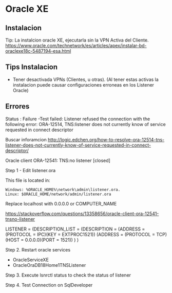 # Oracle XE
 


## Instalacion



Tip:  La instalcion oracle XE, ejecutarla sin la VPN Activa del Cliente. 
https://www.oracle.com/technetwork/es/articles/apex/instalar-bd-oraclexe18c-5487194-esa.html


## Tips Instalacion

- Tener desactivada VPNs (Clientes, u otras). (Al tener estas activas la instalacion puede causar configuraciones erroneas en los Listener Oracle)


## Errores


Status : Failure -Test failed: Listener refused the connection with the following error:
ORA-12514, TNS:listener does not currently know of service requested in connect descriptor


Buscar inforamcion 
http://logic.edchen.org/how-to-resolve-ora-12514-tns-listener-does-not-currently-know-of-service-requested-in-connect-descriptor/
 
 

Oracle client ORA-12541: TNS:no listener [closed] 
 
Step 1 - Edit listener.ora

This file is located in:

    Windows: %ORACLE_HOME%\network\admin\listener.ora.
    Linux: $ORACLE_HOME/network/admin/listener.ora

Replace localhost with 0.0.0.0 or COMPUTER_NAME

https://stackoverflow.com/questions/13358656/oracle-client-ora-12541-tnsno-listener 


LISTENER =
  (DESCRIPTION_LIST =
    (DESCRIPTION =
      (ADDRESS = (PROTOCOL = IPC)(KEY = EXTPROC1521))
      (ADDRESS = (PROTOCOL = TCP)(HOST = 0.0.0.0)(PORT = 1521))
    )
  )

Step 2. Restart oracle services

- OracleServiceXE
- OracleOraDB18Home1TNSListener	

Step 3. Execute lsnrctl status to check the status of listener

Step 4. Test Connection on SqlDeveloper

